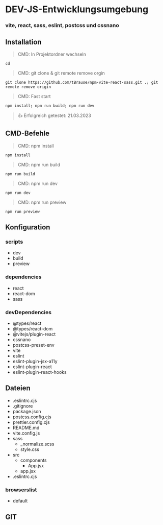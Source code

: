 # DEV-JS-Entwicklungsumgebung

### vite, react, sass, eslint, postcss und cssnano

## Installation

> CMD: In Projektordner wechseln

    cd

> CMD: git clone & git remote remove orgin

    git clone https://github.com/tBrause/npm-vite-react-sass.git .; git remote remove origin

> CMD: Fast start

    npm install; npm run build; npm run dev

> 👍 Erfolgreich getestet: 21.03.2023

## CMD-Befehle

> CMD: npm install

    npm install

> CMD: npm run build

    npm run build

> CMD: npm run dev

    npm run dev

> CMD: npm run preview

    npm run preview

## Konfiguration

### scripts

- dev
- build
- preview

### dependencies

- react
- react-dom
- sass

### devDependencies

- @types/react
- @types/react-dom
- @vitejs/plugin-react
- cssnano
- postcss-preset-env
- vite
- eslint
- eslint-plugin-jsx-a11y
- eslint-plugin-react
- eslint-plugin-react-hooks

## Dateien

- .eslintrc.cjs
- .gitignore
- package.json
- postcss.config.cjs
- prettier.config.cjs
- README.md
- vite.config.js
- sass
  - \_normalize.scss
  - style.css
- src
  - components
    - App.jsx
  - app.jsx
- .eslintrc.cjs

### browserslist

- default

## GIT
